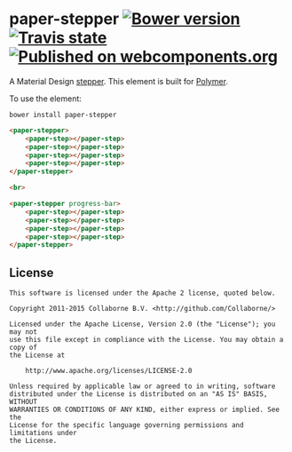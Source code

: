 paper-stepper [![Bower version](https://badge.fury.io/bo/paper-stepper.svg)](http://badge.fury.io/bo/paper-stepper) [![Travis state](https://travis-ci.org/Collaborne/paper-stepper.svg?branch=master)](https://travis-ci.org/Collaborne/paper-stepper) [![Published on webcomponents.org](https://img.shields.io/badge/webcomponents.org-published-blue.svg)](https://www.webcomponents.org/element/Collaborne/paper-stepper)
=========

A Material Design [stepper](https://www.google.com/design/spec/components/steppers.html). This element is built for [Polymer](https://www.polymer-project.org).

To use the element:

`bower install paper-stepper`

<!--
```
<custom-element-demo>
  <template>
    <link rel="import" href="paper-stepper.html">
    <link rel="import" href="paper-step.html">
    <next-code-block></next-code-block>
  </template>
</custom-element-demo>
```
-->
```html
<paper-stepper>
    <paper-step></paper-step>
    <paper-step></paper-step>
    <paper-step></paper-step>
    <paper-step></paper-step>
</paper-stepper>

<br>

<paper-stepper progress-bar>
    <paper-step></paper-step>
    <paper-step></paper-step>
    <paper-step></paper-step>
    <paper-step></paper-step>
</paper-stepper>
```


## License

    This software is licensed under the Apache 2 license, quoted below.

    Copyright 2011-2015 Collaborne B.V. <http://github.com/Collaborne/>

    Licensed under the Apache License, Version 2.0 (the "License"); you may not
    use this file except in compliance with the License. You may obtain a copy of
    the License at

        http://www.apache.org/licenses/LICENSE-2.0

    Unless required by applicable law or agreed to in writing, software
    distributed under the License is distributed on an "AS IS" BASIS, WITHOUT
    WARRANTIES OR CONDITIONS OF ANY KIND, either express or implied. See the
    License for the specific language governing permissions and limitations under
    the License.
